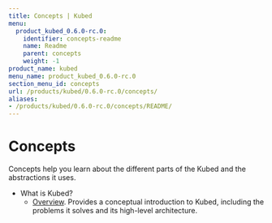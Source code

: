 ```yaml
---
title: Concepts | Kubed
menu:
  product_kubed_0.6.0-rc.0:
    identifier: concepts-readme
    name: Readme
    parent: concepts
    weight: -1
product_name: kubed
menu_name: product_kubed_0.6.0-rc.0
section_menu_id: concepts
url: /products/kubed/0.6.0-rc.0/concepts/
aliases:
- /products/kubed/0.6.0-rc.0/concepts/README/
---
```


# Concepts

Concepts help you learn about the different parts of the Kubed and the abstractions it uses.

- What is Kubed?
  - [Overview](/products/kubed/0.6.0-rc.0/concepts/what-is-kubed/overview). Provides a conceptual introduction to Kubed, including the problems it solves and its high-level architecture.
